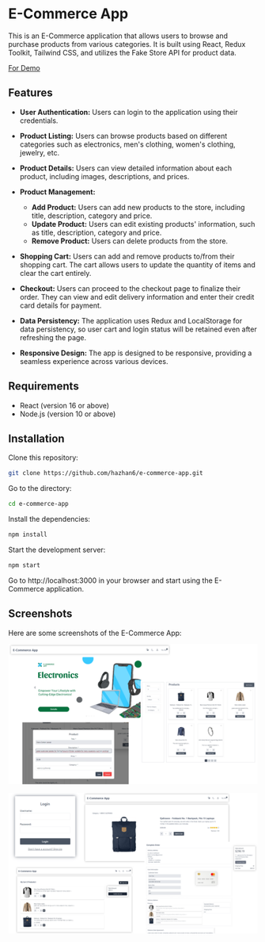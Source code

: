 # E-Commerce App

This is an E-Commerce application that allows users to browse and purchase products from various categories. It is built using React, Redux Toolkit, Tailwind CSS, and utilizes the Fake Store API for product data.

[For Demo]([https://react-blog-hh.netlify.app/](https://hazal-hangul-e-commerce-app.netlify.app/) "myApp")

## Features

-  **User Authentication:** Users can login to the application using their credentials.

- **Product Listing:** Users can browse products based on different categories such as electronics, men's clothing, women's clothing, jewelry, etc.

- **Product Details:** Users can view detailed information about each product, including images, descriptions, and prices.

- **Product Management:**

  - **Add Product:** Users can add new products to the store, including title, description, category and price.
  - **Update Product:** Users can edit existing products' information, such as title, description, category and price.
  - **Remove Product:** Users can delete products from the store.

- **Shopping Cart:** Users can add and remove products to/from their shopping cart. The cart allows users to update the quantity of items and clear the cart entirely.

- **Checkout:** Users can proceed to the checkout page to finalize their order. They can view and edit delivery information and enter their credit card details for payment.

- **Data Persistency:** The application uses Redux and LocalStorage for data persistency, so user cart and login status will be retained even after refreshing the page.

- **Responsive Design:** The app is designed to be responsive, providing a seamless experience across various devices.

## Requirements

- React (version 16 or above)
- Node.js (version 10 or above)

## Installation

Clone this repository:

```bash
git clone https://github.com/hazhan6/e-commerce-app.git

```

Go to the directory:

```bash
cd e-commerce-app

```

Install the dependencies:

```bash
npm install

```

Start the development server:

```bash
npm start

```

Go to http://localhost:3000 in your browser and start using the E-Commerce application.

## Screenshots

Here are some screenshots of the E-Commerce App:

![image](./public/images/ss-1.png)

![image](./public/images/ss-2.png)
